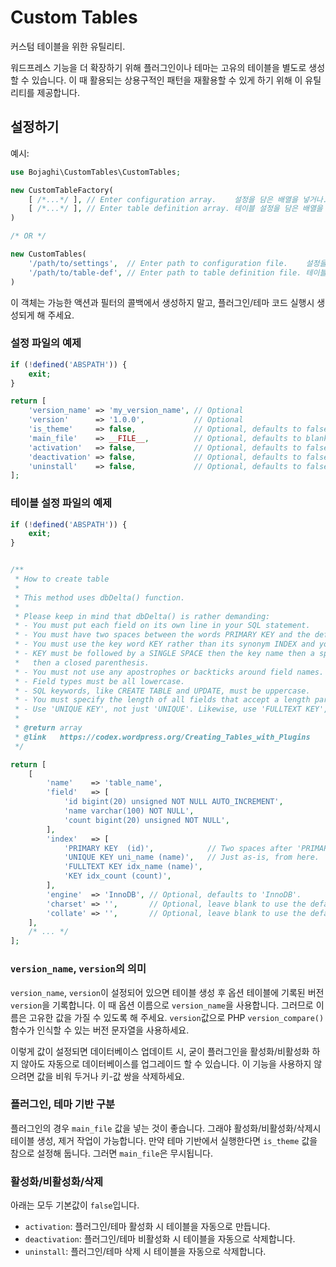 # Custom Tables

커스텀 테이블을 위한 유틸리티.

워드프레스 기능을 더 확장하기 위해 플러그인이나 테마는 고유의 테이블을 별도로 생성할 수 있습니다.
이 때 활용되는 상용구적인 패턴을 재활용할 수 있게 하기 위해 이 유틸리티를 제공합니다.

## 설정하기

예시:

```php
use Bojaghi\CustomTables\CustomTables;

new CustomTableFactory(
    [ /*...*/ ], // Enter configuration array.    설정을 담은 배열을 넣거나.
    [ /*...*/ ], // Enter table definition array. 테이블 설정을 담은 배열을 넣거나.
)

/* OR */

new CustomTables(
    '/path/to/settings',  // Enter path to configuration file.    설정을 담은 파일 경로를 문자열로.
    '/path/to/table-def', // Enter path to table definition file. 테이블 설정을 담은 파일 경로를 문자열로.
)
```

이 객체는 가능한 액션과 필터의 콜백에서 생성하지 말고, 플러그인/테마 코드 실행시 생성되게 해 주세요.

### 설정 파일의 예제

```php
if (!defined('ABSPATH')) {
    exit;
}

return [
    'version_name' => 'my_version_name', // Optional
    'version'      => '1.0.0',           // Optional
    'is_theme'     => false,             // Optional, defaults to false.
    'main_file'    => __FILE__,          // Optional, defaults to blank.
    'activation'   => false,             // Optional, defaults to false. Create tables on activation.
    'deactivation' => false,             // Optional, defaults to false. Delete tables on deactivation.
    'uninstall'    => false,             // Optional, defaults to false. Delete tables on uninstall.
];
```

### 테이블 설정 파일의 예제

```php
if (!defined('ABSPATH')) {
    exit;
}


/**
 * How to create table
 *
 * This method uses dbDelta() function.
 *
 * Please keep in mind that dbDelta() is rather demanding:
 * - You must put each field on its own line in your SQL statement.
 * - You must have two spaces between the words PRIMARY KEY and the definition of your primary key.
 * - You must use the key word KEY rather than its synonym INDEX and you must include at least one KEY.
 * - KEY must be followed by a SINGLE SPACE then the key name then a space then open parenthesis with the field name
 *   then a closed parenthesis.
 * - You must not use any apostrophes or backticks around field names.
 * - Field types must be all lowercase.
 * - SQL keywords, like CREATE TABLE and UPDATE, must be uppercase.
 * - You must specify the length of all fields that accept a length parameter. int(11), for example.
 * - Use 'UNIQUE KEY', not just 'UNIQUE'. Likewise, use 'FULLTEXT KEY', and 'SPATIAL KEY'.
 *
 * @return array
 * @link   https://codex.wordpress.org/Creating_Tables_with_Plugins
 */

return [
    [
        'name'    => 'table_name',
        'field'   => [
            'id bigint(20) unsigned NOT NULL AUTO_INCREMENT',
            'name varchar(100) NOT NULL',
            'count bigint(20) unsigned NOT NULL',
        ],
        'index'   => [
            'PRIMARY KEY  (id)',            // Two spaces after 'PRIMARY KEY'. 'PRIMARY KEY' 다음 두 개의 공백.
            'UNIQUE KEY uni_name (name)',   // Just as-is, from here.          여기부터는 그대로.
            'FULLTEXT KEY idx_name (name)',
            'KEY idx_count (count)',   
        ],  
        'engine'  => 'InnoDB', // Optional, defaults to 'InnoDB'.
        'charset' => '',       // Optional, leave blank to use the default value of $wpdb.
        'collate' => '',       // Optional, leave blank to use the default value of $wpdb.
    ],
    /* ... */
];
```

### `version_name`, `version`의 의미

`version_name`, `version`이 설정되어 있으면 테이블 생성 후 옵션 테이블에 기록된 버전 `version`을 기록합니다.
이 때 옵션 이름으로 `version_name`을 사용합니다. 그러므로 이름은 고유한 값을 가질 수 있도록 해 주세요.
`version`값으로 PHP `version_compare()` 함수가 인식할 수 있는 버전 문자열을 사용하세요. 

이렇게 값이 설정되면 데이터베이스 업데이트 시, 굳이 플러그인을 활성화/비활성화 하지 않아도 자동으로 데이터베이스를 업그레이드 할 수 있습니다.
이 기능을 사용하지 않으려면 값을 비워 두거나 키-값 쌍을 삭제하세요.

### 플러그인, 테마 기반 구분

플러그인의 경우 `main_file` 값을 넣는 것이 좋습니다. 그래야 활성화/비활성화/삭제시 테이블 생성, 제거 작업이 가능합니다.
만약 테마 기반에서 실행한다면 `is_theme` 값을 참으로 설정해 둡니다. 그러면 `main_file`은 무시됩니다.

### 활성화/비활성화/삭제

아래는 모두 기본값이 `false`입니다.

- `activation`: 플러그인/테마 활성화 시 테이블을 자동으로 만듭니다. 
- `deactivation`: 플러그인/테마 비활성화 시 테이블을 자동으로 삭제합니다.
- `uninstall`: 플러그인/테마 삭제 시 테이블을 자동으로 삭제합니다.
